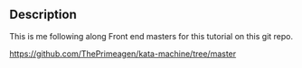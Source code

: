 ## Description

This is me following along Front end masters for this tutorial on this git repo.

https://github.com/ThePrimeagen/kata-machine/tree/master


